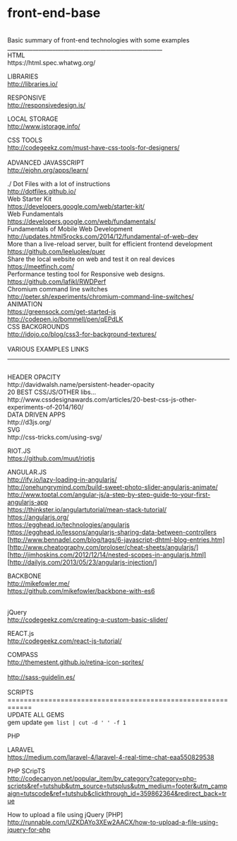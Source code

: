 front-end-base
==============
<br>
Basic summary of front-end technologies with some examples<br>
_______________________________________________________<br>
HTML<br>
https://html.spec.whatwg.org/<br>

LIBRARIES<br>
http://libraries.io/<br>

RESPONSIVE <br>
http://responsivedesign.is/<br>

LOCAL STORAGE<br>
http://www.jstorage.info/<br>

CSS TOOLS<br>
http://codegeekz.com/must-have-css-tools-for-designers/<br>
<br>
ADVANCED JAVASSCRIPT<br>
http://ejohn.org/apps/learn/<br>

./ Dot Files with a lot of instructions<br>
http://dotfiles.github.io/
<br>
Web Starter Kit<br>
https://developers.google.com/web/starter-kit/
<br>
Web Fundamentals<br>
https://developers.google.com/web/fundamentals/
<br>
Fundamentals of Mobile Web Development<br>
http://updates.html5rocks.com/2014/12/fundamental-of-web-dev
<br>
More than a live-reload server, built for efficient frontend development<br>
https://github.com/leeluolee/puer
<br>
Share the local website on web and test it on real devices<br>
https://meetfinch.com/
<br>
Performance testing tool for Responsive web designs.<br>
https://github.com/lafikl/RWDPerf
<br>
Chromium command line switches<br>
http://peter.sh/experiments/chromium-command-line-switches/
<br>
ANIMATION<br>
https://greensock.com/get-started-js
http://codepen.io/bommell/pen/qEPdLK
<br>
CSS BACKGROUNDS<br>
http://idojo.co/blog/css3-for-background-textures/<br>
<br>
VARIOUS EXAMPLES LINKS<br>
_______________________________________________________
<br>
HEADER OPACITY<br>
http://davidwalsh.name/persistent-header-opacity
<br>
20 BEST CSS/JS/OTHER libs...<br>
http://www.cssdesignawards.com/articles/20-best-css-js-other-experiments-of-2014/160/
<br>
DATA DRIVEN APPS<br>
http://d3js.org/
<br>
SVG<br>
http://css-tricks.com/using-svg/<br>

RIOT.JS<br>
https://github.com/muut/riotjs<br>

ANGULAR.JS<br>
http://ify.io/lazy-loading-in-angularjs/<br>
http://onehungrymind.com/build-sweet-photo-slider-angularjs-animate/<br>
http://www.toptal.com/angular-js/a-step-by-step-guide-to-your-first-angularjs-app<br>
https://thinkster.io/angulartutorial/mean-stack-tutorial/<br>
https://angularjs.org/<br>
https://egghead.io/technologies/angularjs<br>
https://egghead.io/lessons/angularjs-sharing-data-between-controllers<br>
[http://www.bennadel.com/blog/tags/6-javascript-dhtml-blog-entries.htm]<br>
[http://www.cheatography.com/proloser/cheat-sheets/angularjs/]<br>
[http://jimhoskins.com/2012/12/14/nested-scopes-in-angularjs.html]<br>
[http://dailyjs.com/2013/05/23/angularjs-injection/] <br>


BACKBONE<br>
http://mikefowler.me/<br>
https://github.com/mikefowler/backbone-with-es6<br>
<br>

jQuery<br>
http://codegeekz.com/creating-a-custom-basic-slider/
<br>

REACT.js<br>
http://codegeekz.com/react-js-tutorial/

COMPASS<br>
http://themestent.github.io/retina-icon-sprites/<br>
<br>
http://sass-guidelin.es/<br>
<br>
SCRIPTS<br>
============================================================<br>
UPDATE ALL GEMS<br>
gem update `gem list | cut -d ' ' -f 1` 

PHP

LARAVEL <br>
https://medium.com/laravel-4/laravel-4-real-time-chat-eaa550829538<br>

PHP SCripTS<br>
http://codecanyon.net/popular_item/by_category?category=php-scripts&ref=tutshub&utm_source=tutsplus&utm_medium=footer&utm_campaign=tutscode&ref=tutshub&clickthrough_id=359862364&redirect_back=true<br>

How to upload a file using jQuery [PHP] <br>
http://runnable.com/UZKDAYo3XEw2AACX/how-to-upload-a-file-using-jquery-for-php<br>

